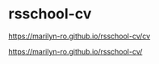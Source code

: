 # rsschool-cv

https://marilyn-ro.github.io/rsschool-cv/cv

https://marilyn-ro.github.io/rsschool-cv/

